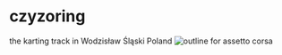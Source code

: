# czyzoring
the karting track in Wodzisław Śląski Poland
![outline](https://user-images.githubusercontent.com/39888908/222582653-d140170b-7db7-49e3-89e6-8a3e688a2f51.png)
for assetto corsa
